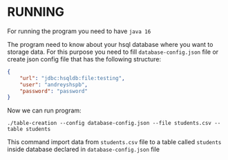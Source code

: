 # RUNNING

For running the program you need to have `java 16`

The program need to know about your hsql database
where you want to storage data. For this purpose
you need to fill `database-config.json` file 
or create json config file that has the following structure:
```json
{
    "url": "jdbc:hsqldb:file:testing",
    "user": "andreyshspb",
    "password": "password"
}
```

Now we can run program:
```shell
./table-creation --config database-config.json --file students.csv --table students
```

This command import data from `students.csv` file
to a table called `students` inside database declared
in `database-config.json` file
